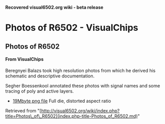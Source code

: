 **Recovered visual6502.org wiki - beta release**

# Photos of R6502 - VisualChips

## Photos of R6502

#### From VisualChips

Beregnyei Balazs took high resolution photos from which he derived his schematic and descriptive documentation.

Segher Boessenkool annotated these photos with signal names and some tracing of poly and active layers.

- [19Mbyte png file](http://impulzus.sch.bme.hu/6502/download/6502_full.png) Full die, distorted aspect ratio

Retrieved from "[http://visual6502.org/wiki/index.php?title=Photos\_of\_R6502](index.php-title-Photos_of_R6502.md)"

